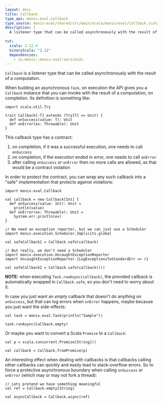 ```yaml
---
layout: docs
title: Callback
type_api: monix.eval.Callback
type_source: monix-eval/shared/src/main/scala/monix/eval/Callback.scala
description: |
  A listener type that can be called asynchronously with the result of a computation. Used by the Monix Task.
    
tut:
  scala: 2.12.4
  binaryScala: "2.12"
  dependencies:
    - io.monix::monix-eval:version2x
---
```


`Callback` is a listener type that can be called asynchronously with
the result of a computation.

When building an asynchronous `Task`, on execution the API gives you a
`Callback` instance that you can invoke with the result of a
computation, on completion. Its definition is something like:

```tut:invisible
import scala.util.Try
```

```tut:silent
trait Callback[-T] extends (Try[T] => Unit) {
  def onSuccess(value: T): Unit
  def onError(ex: Throwable): Unit
}
```

This callback type has a contract:

1. on completion, if it was a successful execution, one needs to call `onSuccess`
2. on completion, if the execution ended in error, one needs to call `onError`
3. after calling `onSuccess` or `onError` then no more calls are allowed, as
   that would be a contract violation

In order to protect the contract, you can wrap any such callback into
a "safe" implementation that protects against violations:

```tut:reset:silent
import monix.eval.Callback

val callback = new Callback[Int] {
  def onSuccess(value: Int): Unit = 
    println(value)
  def onError(ex: Throwable): Unit =
    System.err.println(ex)
}

// We need an exception reporter, but we can just use a Scheduler
import monix.execution.Scheduler.Implicits.global

val safeCallback1 = Callback.safe(callback)

// But really, we don't need a Scheduler
import monix.execution.UncaughtExceptionReporter
import UncaughtExceptionReporter.{LogExceptionsToStandardErr => r}

val safeCallback2 = Callback.safe(callback)(r)
```

**NOTE:** when executing `Task.runAsync(callback)`, the provided
callback is automatically wrapped in `Callback.safe`, so you don't
need to worry about it.

In case you just want an *empty* callback that doesn't do anything
on `onSuccess`, but that can log errors when `onError` happens,
maybe because you just want the side-effects:

```tut:book
val task = monix.eval.Task(println("Sample"))

task.runAsync(Callback.empty)
```

Or maybe you want to convert a Scala `Promise` to a `Callback`:

```tut:book
val p = scala.concurrent.Promise[String]()

val callback = Callback.fromPromise(p)
```

An interesting effect when dealing with callbacks is that callbacks
calling other callbacks can quickly and easily lead to stack-overflow
errors. So to force a protective asynchronous boundary when calling
`onSuccess` or `onError` (which may or may not fork a thread):

```tut:silent
// Lets pretend we have something meaningful
val ref = Callback.empty[String]

val asyncCallback = Callback.async(ref)
```
